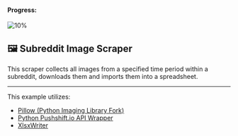 #### Progress: 
![10%](https://progress-bar.dev/10/?width=400)

## 🖼️ Subreddit Image Scraper

This scraper collects all images from a specified time period within a subreddit, downloads them and imports them into a spreadsheet.

---

This example utilizes:

* [Pillow (Python Imaging Library Fork)](https://pillow.readthedocs.io/en/stable/)
* [Python Pushshift.io API Wrapper](https://github.com/dmarx/psaw)
* [XlsxWriter](https://github.com/jmcnamara/XlsxWriter)
